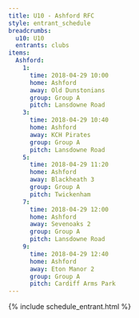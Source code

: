 ```yaml
---
title: U10 - Ashford RFC
style: entrant_schedule
breadcrumbs:
  u10: U10
  entrants: clubs
items:
  Ashford:
    1:
      time: 2018-04-29 10:00
      home: Ashford
      away: Old Dunstonians
      group: Group A
      pitch: Lansdowne Road
    3:
      time: 2018-04-29 10:40
      home: Ashford
      away: KCH Pirates
      group: Group A
      pitch: Lansdowne Road
    5:
      time: 2018-04-29 11:20
      home: Ashford
      away: Blackheath 3
      group: Group A
      pitch: Twickenham
    7:
      time: 2018-04-29 12:00
      home: Ashford
      away: Sevenoaks 2
      group: Group A
      pitch: Lansdowne Road
    9:
      time: 2018-04-29 12:40
      home: Ashford
      away: Eton Manor 2
      group: Group A
      pitch: Cardiff Arms Park
---
```


{% include schedule_entrant.html %}
